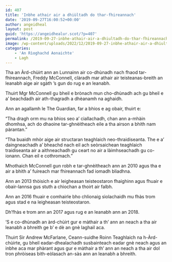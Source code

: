 ```yaml
---
id: 407
title: 'Inbhe athair air a dhiùltadh do thar-fhireannach'
date: '2019-09-27T16:00:52+00:00'
author: angeidheal
layout: post
guid: 'https://angeidhealur.scot/?p=407'
permalink: /2019-09-27-inbhe-athair-air-a-dhiultadh-do-thar-fhireannach/
image: /wp-content/uploads/2022/12/2019-09-27-inbhe-athair-air-a-dhiultadh-do-thar-fhireannach.webp
categories:
    - 'An Rìoghachd Aonaichte'
    - Lagh
---
```


Tha an Àrd-chùirt ann an Lunnainn air co-dhùnadh nach fhaod tar-fhireannach, Freddy McConnell, clàradh mar athair air teisteanas-breith an leanabh aige air sgàth ’s gun do rug e an leanabh.

Thuirt Mgr McConnell gu bheil e brònach mun cho-dhùnadh ach gu bheil e a’ beachdadh air ath-thagradh a dhèanamh na aghaidh.

Ann an agallamh le The Guardian, far a bhios e ag obair, thuirt e:

“Tha dragh orm mu na bhios seo a’ ciallachadh, chan ann a-mhàin dhomhsa, ach do dhaoine tar-ghnèitheach eile a tha airson a bhith nam pàrantan.”

“Tha buaidh mhòr aige air structaran teaghlaich neo-thraidiseanta. The e a’ daingneachadh a’ bheachd nach eil ach seòrsaichean teaghlaich traidiseanta air a aithneachadh gu ceart no air a làimhseachadh gu co-ionann. Chan eil e cothromach.”

Mhothaich McConnell gun robh e tar-ghnèitheach ann an 2010 agus tha e air a bhith a’ fuireach mar fhireannach fad iomadh bliadhna.

Ann an 2013 thòisich e air leigheasan teisteostaron fhaighinn agus fhuair e obair-lannsa gus stuth a chìochan a thoirt air falbh.

Ann an 2016 fhuair e comhairle bho chlionaig sìolachaidh mu fhàs trom agus stad e na leigheasan teisteostaron.

Dh’fhàs e trom ann an 2017 agus rug e an leanabh ann an 2018.

‘S e co-dhùnadh an àrd-chùirt gur e màthair a th’ ann an neach a tha air leanabh a bhreith ge b’ e dè an gnè laghail aca.

Thuirt Sir Andrew McFarlane, Ceann-suidhe Roinn Teaghlaich na h-Àrd-chùirte, gu bheil eadar-dhealachadh susbainteach eadar gnè neach agus an inbhe aca mar phàrant agus gur e màthair a th’ ann an neach a tha air dol tron phròiseas bith-eòlasach an-sàs ann an leanabh a bhreith.